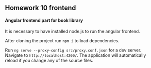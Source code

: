 ## Homework 10 frontend

#### Angular frontend part for book library

It is necessary to have installed node.js to run the angular frontend.

After cloning the project run `npm i` to load dependencies.

Run `ng serve --proxy-config src/proxy.conf.json` for a dev server. Navigate to `http://localhost:4200/`. The application will automatically reload if you change any of the source files.
